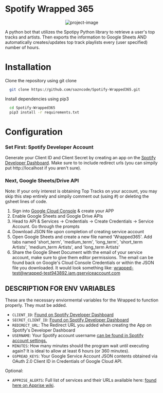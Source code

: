 # Spotify Wrapped 365 

<p align="center"><img src="https://socialify.git.ci/sazncode/Spotify-Wrapped365/image?description=1&amp;descriptionEditable=Top%20Tracks%20%26%20Artists%20-%20Wrapped%20365%2FYear&amp;font=Inter&amp;language=1&amp;name=1&amp;owner=1&amp;pattern=Charlie%20Brown&amp;stargazers=1&amp;theme=Dark" alt="project-image"></p>
A python bot that utilizes the Spotipy Python library to retrieve a user's top tracks and artists. Then exports the information to Google Sheets AND automatically creates/updates top track playlists every (user specified) number of hours. 


# Installation
Clone the repository using git clone
```bash
  git clone https://github.com/sazncode/Spotify-Wrapped365.git
  ```
Install dependencies using pip3
```bash
  cd Spotify-Wrapped365
  pip3 install -r requirements.txt
```
# Configuration 
### Set First: Spotify Developer Account
Generate your Client ID and Client Secret by creating an app on the [Spotify Developer Dashboard](https://developer.spotify.com/dashboard/). Make sure to to include redirect urls (you can simpily put http://localhost if you aren't sure). 

### Next, Google Sheets/Drive API

Note: 
If your only interest is obtaining Top Tracks on your account, you may skip this step entirely and simpily comment out (using #) or deleting the gsheet lines of code.

1. Sign into [Google Cloud Console](https://console.cloud.google.com/) & create your APP
2. Enable Google Sheets and Google Drive APIs
3. Head to API & Services -> Credentials ->  Create Credentials -> Service Account. Go through the prompts
4. Download JSON file upon completion of creating service account
5. Open Google Sheets and create a new file named 'Wrapped365'. Add tabs named 'short_term', 'medium_term', 'long_term', 'short_term Artists', 'medium_term Artists', and 'long_term Artists'
6. Share the Google Sheet Document with the email of your service account, make sure to give them editor permissions. The email can be found back on Google's Cloud Console Credentials or within the JSON file you downloaded. It would look something like: wrapped-test@wrapped-test943892.iam.gserviceaccount.com

## DESCRIPTION FOR ENV VARIABLES
These are the necessary enviormental variables for the Wrapped to function properly. They must be added.
- `CLIENT_ID`: [Found on Spotify Developer Dashboard](https://developer.spotify.com/dashboard/)
- `SECRET_CLIENT_ID`: [Found on Spotify Developer Dashboard](https://developer.spotify.com/dashboard/)
- `REDIRECT_URL`: The Redirect URL you added when creating the App on Spotify's Developer Dashboard
- `USERNAME`: Your Spotify account username [can be found in Spotify account settings.]([https://developer.spotify.com/dashboard/](https://www.spotify.com/us/account/overview/?utm_source=spotify&utm_medium=menu&utm_campaign=your_account))
- `MINUTES`: How many minutes should the program wait until executing again? It is ideal to allow at least 6 hours (or 360 minutes).
- `GSPREAD_KEYS`: Your Google Service Account JSON contents obtained via OAuth 2.0 Client ID in Credentials of Google Cloud API.

Optional:
- `APPRISE_ALERTS`:  Full list of services and their URLs available here: [found here on Apprise wiki](https://github.com/caronc/apprise/wiki).
